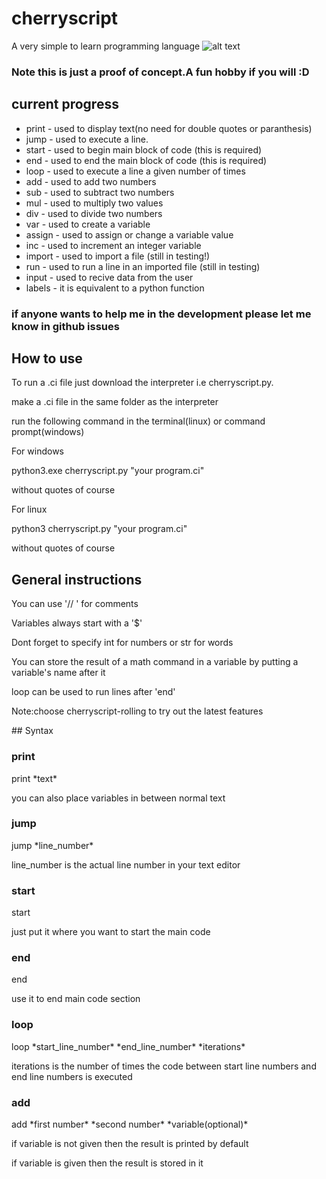# cherryscript
A very simple to learn programming language
![alt text](https://github.com/linux-dev-arch/cherryscript/blob/main/cherry-script.png)
### Note this is just a proof of concept.A fun hobby if you will :D
## current progress
* print - used to display text(no need for double quotes or paranthesis)
* jump - used to execute a line.
* start - used to begin main block of code (this is required)
* end - used to end the main block of code (this is required)
* loop - used to execute a line a given number of times
* add - used to add two numbers
* sub - used to subtract two numbers
* mul - used to multiply two values
* div - used to divide two numbers
* var - used to create a variable
* assign - used to assign or change a variable value
* inc - used to increment an integer variable
* import - used to import a file (still in testing!)
* run - used to run a line in an imported file (still in testing)
* input - used to recive data from the user
* labels - it is equivalent to a python function
 ### if anyone wants to help me in the development please let me know in github issues
 ## How to use
<p>To run a .ci file just download the interpreter i.e cherryscript.py.
<p>make a .ci file in the same folder as the interpreter
<p>run the following command in the terminal(linux) or command prompt(windows)
<p>For windows
<p>python3.exe cherryscript.py "your program.ci"
<p>without quotes of course</p>
<p>For linux
<p>python3 cherryscript.py "your program.ci"
<p>without quotes of course</p>
 
 ## General instructions
<p> You can use '// ' for comments
<p> Variables always start with a '$'</p>
<p> Dont forget to specify int for numbers or str for words
<p> You can store the result of a math command in a variable by putting a variable's name after it
<p>loop can be used to run lines after 'end'</p>
<p>Note:choose cherryscript-rolling to try out the latest features</p>
## Syntax

### print
<p> print *text* </p>
<p> you can also place variables in between normal text</p>

### jump 
<p>jump *line_number*</p>
<p>line_number is the actual line number in your text editor</p>

### start
<p>start</p>
<p>just put it where you want to start the main code</p>

### end
<p>end</p>
<p>use it to end main code section</p>

### loop
<p>loop *start_line_number* *end_line_number* *iterations*</p>
<p>iterations is the number of times the code between start line numbers and end line numbers is executed</p>

### add
<p>add *first number* *second number* *variable(optional)*</p>
<p>if variable is not given then the result is printed by default</p>
<p>if variable is given then the result is stored in it</p>

